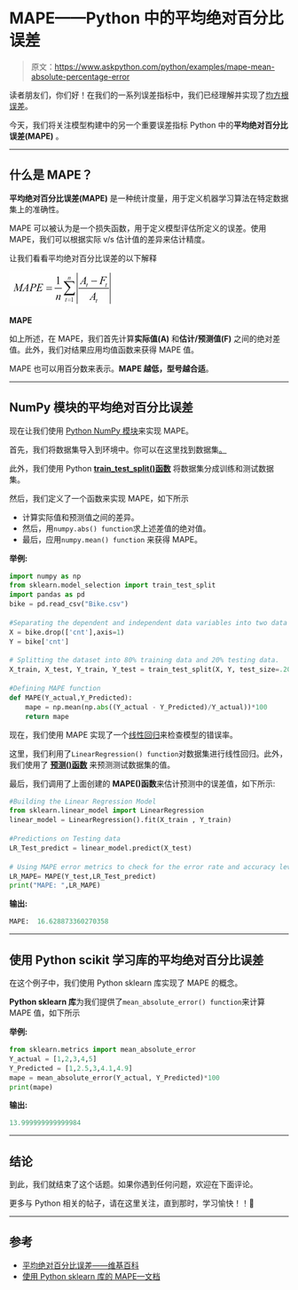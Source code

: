 # MAPE——Python 中的平均绝对百分比误差

> 原文：<https://www.askpython.com/python/examples/mape-mean-absolute-percentage-error>

读者朋友们，你们好！在我们的一系列误差指标中，我们已经理解并实现了[均方根误差](https://www.askpython.com/python/examples/rmse-root-mean-square-error)。

今天，我们将关注模型构建中的另一个重要误差指标 Python 中的**平均绝对百分比误差(MAPE)** 。

* * *

## 什么是 MAPE？

**平均绝对百分比误差(MAPE)** 是一种统计度量，用于定义机器学习算法在特定数据集上的准确性。

MAPE 可以被认为是一个损失函数，用于定义模型评估所定义的误差。使用 MAPE，我们可以根据实际 v/s 估计值的差异来估计精度。

让我们看看平均绝对百分比误差的以下解释

![MAPE](img/73255d1fbcb64c242332c85db2785dfc.png)

**MAPE**

如上所述，在 MAPE，我们首先计算**实际值(A)** 和**估计/预测值(F)** 之间的绝对差值。此外，我们对结果应用均值函数来获得 MAPE 值。

MAPE 也可以用百分数来表示。**MAPE 越低，型号越合适**。

* * *

## NumPy 模块的平均绝对百分比误差

现在让我们使用 [Python NumPy 模块](https://www.askpython.com/python-modules/numpy/python-numpy-arrays)来实现 MAPE。

首先，我们将数据集导入到环境中。你可以在这里找到数据集[。](https://github.com/Safa1615/BIKE-RENTAL-COUNT/blob/master/day.csv)

此外，我们使用 Python **[train_test_split()函数](https://www.askpython.com/python/examples/split-data-training-and-testing-set)** 将数据集分成训练和测试数据集。

然后，我们定义了一个函数来实现 MAPE，如下所示

*   计算实际值和预测值之间的差异。
*   然后，用`numpy.abs() function`求上述差值的绝对值。
*   最后，应用`numpy.mean() function` 来获得 MAPE。

**举例:**

```py
import numpy as np
from sklearn.model_selection import train_test_split 
import pandas as pd
bike = pd.read_csv("Bike.csv")

#Separating the dependent and independent data variables into two data frames.
X = bike.drop(['cnt'],axis=1) 
Y = bike['cnt']

# Splitting the dataset into 80% training data and 20% testing data.
X_train, X_test, Y_train, Y_test = train_test_split(X, Y, test_size=.20, random_state=0)

#Defining MAPE function
def MAPE(Y_actual,Y_Predicted):
    mape = np.mean(np.abs((Y_actual - Y_Predicted)/Y_actual))*100
    return mape

```

现在，我们使用 MAPE 实现了一个[线性回归](https://www.askpython.com/python/examples/linear-regression-in-python)来检查模型的错误率。

这里，我们利用了`LinearRegression() function`对数据集进行线性回归。此外，我们使用了 **[预测()函数](https://www.askpython.com/python/examples/python-predict-function)** 来预测测试数据集的值。

最后，我们调用了上面创建的 **MAPE()函数**来估计预测中的误差值，如下所示:

```py
#Building the Linear Regression Model
from sklearn.linear_model import LinearRegression
linear_model = LinearRegression().fit(X_train , Y_train)

#Predictions on Testing data
LR_Test_predict = linear_model.predict(X_test) 

# Using MAPE error metrics to check for the error rate and accuracy level
LR_MAPE= MAPE(Y_test,LR_Test_predict)
print("MAPE: ",LR_MAPE)

```

**输出:**

```py
MAPE:  16.628873360270358

```

* * *

## 使用 **Python scikit 学习库**的平均绝对百分比误差

在这个例子中，我们使用 Python sklearn 库实现了 MAPE 的概念。

**Python sklearn 库**为我们提供了`mean_absolute_error() function`来计算 MAPE 值，如下所示

**举例:**

```py
from sklearn.metrics import mean_absolute_error
Y_actual = [1,2,3,4,5]
Y_Predicted = [1,2.5,3,4.1,4.9]
mape = mean_absolute_error(Y_actual, Y_Predicted)*100
print(mape)

```

**输出:**

```py
13.999999999999984

```

* * *

## 结论

到此，我们就结束了这个话题。如果你遇到任何问题，欢迎在下面评论。

更多与 Python 相关的帖子，请在这里关注，直到那时，学习愉快！！🙂

* * *

## 参考

*   [平均绝对百分比误差——维基百科](https://en.wikipedia.org/wiki/Mean_absolute_percentage_error)
*   [使用 Python sklearn 库的 MAPE—文档](https://scikit-learn.org/stable/modules/generated/sklearn.metrics.mean_absolute_error.html)